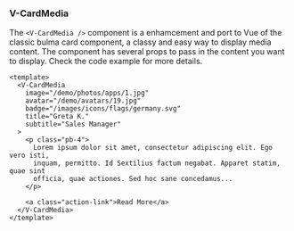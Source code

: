 ### V-CardMedia

The `<V-CardMedia />` component is a enhamcement and port to Vue
of the classic bulma card component, a classy and easy way
to display media content. The component has several props
to pass in the content you want to display.
Check the code example for more details.

<!--code-->

```vue
<template>
  <V-CardMedia
    image="/demo/photos/apps/1.jpg"
    avatar="/demo/avatars/19.jpg"
    badge="/images/icons/flags/germany.svg"
    title="Greta K."
    subtitle="Sales Manager"
  >
    <p class="pb-4">
      Lorem ipsum dolor sit amet, consectetur adipiscing elit. Ego vero isti,
      inquam, permitto. Id Sextilius factum negabat. Apparet statim, quae sint
      officia, quae actiones. Sed hoc sane concedamus...
    </p>

    <a class="action-link">Read More</a>
  </V-CardMedia>
</template>
```

<!--/code-->

